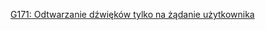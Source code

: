 [G171: Odtwarzanie dźwięków tylko na żądanie użytkownika](https://www.w3.org/TR/WCAG20-TECHS/G171.html)